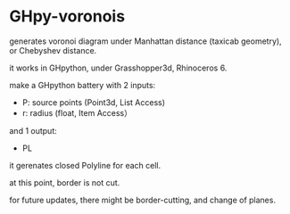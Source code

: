 # GHpy-voronois

generates voronoi diagram under Manhattan distance (taxicab geometry), or Chebyshev distance.

it works in GHpython, under Grasshopper3d, Rhinoceros 6.

make a GHpython battery with 2 inputs:
* P: source points (Point3d, List Access)
* r: radius (float, Item Access）

and 1 output:
* PL

it gerenates closed Polyline for each cell.

at this point, border is not cut.

for future updates, there might be border-cutting, and change of planes.
